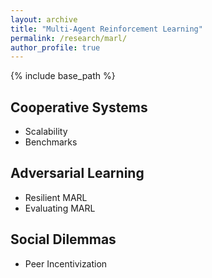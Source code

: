 ```yaml
---
layout: archive
title: "Multi-Agent Reinforcement Learning"
permalink: /research/marl/
author_profile: true
---
```


{% include base_path %}

## Cooperative Systems
- Scalability
- Benchmarks

## Adversarial Learning
- Resilient MARL
- Evaluating MARL

## Social Dilemmas
- Peer Incentivization

